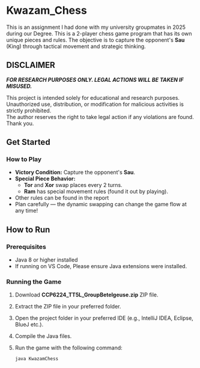 # Kwazam_Chess
This is an assignment I had done with my university groupmates in 2025 during our Degree. This is a 2-player chess game program that has its own unique pieces and rules. The objective is to capture the opponent's **Sau** (King) through tactical movement and strategic thinking.


## DISCLAIMER
 ***FOR RESEARCH PURPOSES ONLY. LEGAL ACTIONS WILL BE TAKEN IF MISUSED.***

This project is intended solely for educational and research purposes.  
Unauthorized use, distribution, or modification for malicious activities is strictly prohibited.  
The author reserves the right to take legal action if any violations are found.
Thank you.


## Get Started

### How to Play

- **Victory Condition:** Capture the opponent's **Sau**.
- **Special Piece Behavior:**  
  - **Tor** and **Xor** swap places every 2 turns.  
  - **Ram** has special movement rules (found it out by playing).
- Other rules can be found in the report 
- Plan carefully — the dynamic swapping can change the game flow at any time!


## How to Run

### Prerequisites

- Java 8 or higher installed
- If running on VS Code, Please ensure Java extensions were installed.

### Running the Game

1. Download **CCP6224_TT5L_GroupBetelgeuse.zip** ZIP file.
2. Extract the ZIP file in your preferred folder.
3. Open the project folder in your preferred IDE (e.g., IntelliJ IDEA, Eclipse, BlueJ etc.).
4. Compile the Java files.
5. Run the game with the following command:

   ```bash
   java KwazamChess
